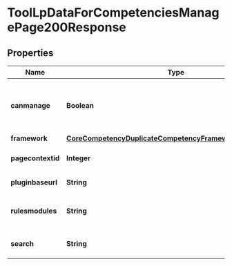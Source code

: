 

# ToolLpDataForCompetenciesManagePage200Response


## Properties

| Name | Type | Description | Notes |
|------------ | ------------- | ------------- | -------------|
|**canmanage** | **Boolean** | True if this user has permission to manage competency frameworks |  |
|**framework** | [**CoreCompetencyDuplicateCompetencyFramework200Response**](CoreCompetencyDuplicateCompetencyFramework200Response.md) |  |  |
|**pagecontextid** | **Integer** | Context id for the framework |  |
|**pluginbaseurl** | **String** | Plugin base url |  |
|**rulesmodules** | **String** | JSON encoded data for rules |  |
|**search** | **String** | Current search string |  |



